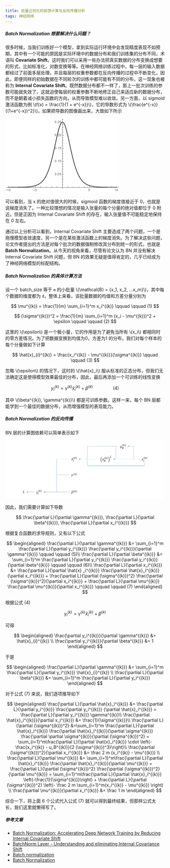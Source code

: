 ```yaml
---
title: 批量正则化的前馈计算与反向传播分析
tags: 神经网络
---
```


##### Batch Normalization 想要解决什么问题？

很多时候，当我们训练好一个模型，拿到实际运行环境中会发现精度表现不如预期，其中有一个可能的原因是实际环境中的数据分布和我们训练集的分布不同，术语叫 **Covariate Shift**。这时我们可以采用一些办法把真实数据的分布变换成想要的形式，比如标准化，对数变换等等。在神经网络训练过程中，每一层的输入数据都经过了前面多层处理，并且每层的权重参数都在反向传播的过程中不断变化，因此，即便同样的初始数据在不同轮次的训练中都可能有不同的分布，这一现象也被称为 **Internal Covariate Shift**。既然数据分布都不一样了，那上一批次训练的参数可能就失效了，这就迫使每层的权重参数不断地修正自己来适应新的数据分布，而不是朝着减小损失函数的方向，从而导致模型难以收敛。另一方面，以 sigmoid 激活函数为例 \\(f(x) = \frac{1}{1 + e^{-x}}\\)，它的导数形式为 \\(\frac{e^{-x}}{(1+e^{-x})^2}\\)，如果把导数的图像画出来，大致如下所示

![](/resources/2022-07-19-bn/bn_sigmoid-derivative.png)

可以看到，当 x 的绝对值很大的时候，sigmoid 函数的梯度值接近于 0，也就是说梯度消失了。一种比较理想的情况是输入张量的每个分量的绝对值都位于 0 附近。但是正因为 Internal Covariate Shift 的存在，输入张量值不可能稳定地保持在 0 左右。

通过以上分析可以看到，Internal Covariate Shift 主要造成了两个问题，一个是拖慢模型收敛速度，另一个是在某些激活函数上的梯度消失。为了解决这些问题，论文作者提出的方法是对每个批次的数据强制修改其分布到统一的形式，也就是 **Batch Normalization**。从今天的视角来看，尽管有论文认为 BN 并没有解决 Internal Covariate Shift 问题，但 BN 的效果无疑是值得肯定的，几乎已经成为了神经网络模型的标配结构。

##### Batch Normalization 的具体计算方法

设一个 batch_size 等于 `m` 的小批量 \\(\mathcal{B} = \{x_1, x_2, ...x_m\}\\)，其中每个数据的维度都为 `d`，整体上来看，该批量数据的均值和方差分量分别为

$$
  \mu^{(k)} = \frac{1}{m} \sum_{i=1}^m x_i^{(k)} \qquad \qquad (1)
  $$
  
$$ 
    (\sigma^{(k)})^2 = \frac{1}{m} \sum_{i=1}^m (x_i - \mu^{(k)})^2  + \epsilon \qquad \qquad (2)
$$

这里的 \\(\epsilon\\) 是一个极小量，它的作用是为了避免当所有 \\(x_i\\) 都相同时的零方差情况。为了把数据变换到均值为0，方差为1 的分布，我们对每个样本的每个分量做如下计算

$$
  \hat{x}_{i}^{(k)} = \frac{x_i^{(k)} - \mu^{(k)}}{\sigma^{(k)}} \qquad \qquad (3)
  $$

忽略 \\(\epsilon\\) 的情况下，这时的 \\(\hat{x}_i\\) 服从标准的正态分布，但我们无法确定这是使得模型效果最佳的分布，因此，最后再添加一个可训练的线性变换

$$
  y_i^{(k)} = \gamma^{(k)} \hat{x}_{i}^{(k)} + \beta^{(k)}  \qquad \qquad (4)
  $$

其中 \\(\beta^{(k)}, \gamma^{(k)}\\) 都是可训练参数。这样一来，每个 BN 层都能学到一个最佳的数据分布，从而增强模型的表现能力。

##### Batch Normalization 的反向传播

BN 层的计算图依赖可以简单表示如下

![](/resources/2022-07-19-bn/bn_dependency.png)

因此，我们需要计算如下导数

$$
  \frac{\partial L}{\partial \gamma^{(k)}}, 
  \frac{\partial L}{\partial \beta^{(k)}},
  \frac{\partial L}{\partial x_i^{(k)}}
  $$

根据复合函数的求导规则，又有以下公式

$$
  \begin{aligned}
  \frac{\partial L}{\partial \gamma^{(k)}} &= \sum_{i=1}^m \frac{\partial L}{\partial y_i^{(k)}} \frac{\partial y_i^{(k)}}{\partial \gamma^{(k)}} \qquad \qquad (5)\\
  \frac{\partial L}{\partial \beta^{(k)}} &= \sum_{i=1}^m \frac{\partial L}{\partial y_i^{(k)}} \frac{\partial y_i^{(k)}}{\partial \beta^{(k)}}  \qquad \qquad (6)\\
  \frac{\partial L}{\partial x_i^{(k)}} &= \frac{\partial L}{\partial \hat{x}
  _i^{(k)}} \frac{\partial \hat{x}_i^{(k)}}{\partial x_i^{(k)}} + 
  \frac{\partial L}{\partial (\sigma^{(k)})^2} \frac{\partial (\sigma^{(k)})^2}{\partial x_i^{(k)}} +
  \frac{\partial L}{\partial \mu^{(k)}} \frac{\partial \mu^{(k)}}{\partial x_i^{(k)}} 
  \qquad \qquad (7)
  \end{aligned}
  $$

根据公式 (4)

$$
  y_i^{(k)} = \gamma^{(k)} \hat{x}_{i}^{(k)} + \beta^{(k)} 
  $$

可得 

$$
  \begin{aligned}
  \frac{\partial y_i^{(k)}}{\partial \gamma^{(k)}} &= \hat{x}_{i}^{(k)} \\
  \frac{\partial y_i^{(k)}}{\partial \beta^{(k)}} &= 1 
  \end{aligned}
  $$

于是 

$$
  \begin{aligned}
  \frac{\partial L}{\partial \gamma^{(k)}} &=  \sum_{i=1}^m \frac{\partial L}{\partial y_i^{(k)}} \hat{x}_{i}^{(k)} \\
  \frac{\partial L}{\partial \beta^{(k)}} &= \sum_{i=1}^m \frac{\partial L}{\partial y_i^{(k)}}
  \end{aligned}
  $$

对于公式 (7) 来说，我们逐项推导如下

$$
  \begin{aligned}
  \frac{\partial L}{\partial \hat{x}_i^{(k)}} &= \frac{\partial L}{\partial y_i^{(k)}} \frac{\partial y_i^{(k)}} {\partial \hat{x}_i^{(k)}} = \frac{\partial L}{\partial y_i^{(k)}} \gamma^{(k)}\\
  \frac{\partial \hat{x}_i^{(k)}}{\partial x_i^{(k)}} &= \frac{1}{\sigma^{(k)}}\\
  \frac{\partial L}{\partial (\sigma^{(k)})^2} &=\sum_{i=1}^m \frac{\partial L}{\partial \hat{x}_i^{(k)}}  \frac{\partial \hat{x}_i^{(k)}}{\partial \sigma^{(k)}} \frac{\partial \partial \sigma^{(k)}}{\partial (\sigma^{(k)})^2} = 
  \sum_{i=1}^m\frac{\partial L}{\partial \hat{x}_i^{(k)}}  \cdot \left(-\frac{x_i^{(k)} - u_B^{(k)}}{2 (\sigma^{(k)})^3}\right)\\
   \frac{\partial (\sigma^{(k)})^2}{\partial x_i^{(k)}}  &= \frac 2 m (x_i^{(k)} - \mu^{(k)}) \\
  \frac{\partial L}{\partial \mu^{(k)}} &= \sum_{i=1}^m\frac{\partial L}{\partial \hat{x}_i^{(k)}} \frac{\partial \hat{x}_i^{(k)}}{\partial \mu^{(k)}} + \frac{\partial L}{\partial (\sigma^{(k)})^2} \frac{\partial (\sigma^{(k)})^2}{\partial \mu^{(k)}} = 
  \sum_{i=1}^m\frac{\partial L}{\partial \hat{x}_i^{(k)}} \left(-\frac{1}{\sigma^{(k)}}\right) + \frac{\partial L}{\partial (\sigma^{(k)})^2} \left(- \frac 2 m \sum_{i=1}^m(x_i^{(k)} - \mu^{(k)}) \right) \\
  \frac{\partial \mu^{(k)}}{\partial x_i^{(k)}} &= \frac 1 m
  \end{aligned}
  $$

综合一下，将上面 6 个公式代入公式 (7) 就可以得到最终结果，但那样公式太长，我们这里就懒得写了。

##### 参考文章

* [Batch Normalization: Accelerating Deep Network Training by Reducing Internal Covariate Shift](https://arxiv.org/abs/1502.03167)
* [BatchNorm Layer - Understanding and eliminating Internal Covariance Shift](https://deepnotes.io/batchnorm)
* [Batch normalization](https://en.wikipedia.org/wiki/Batch_normalization)
* [Batch Normalization](https://studentweb.uvic.ca/~leizhao/Reading/Batch%20Normalization)